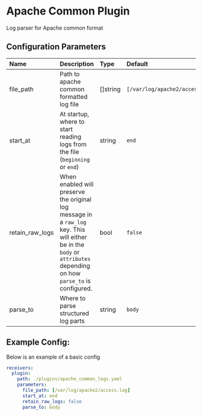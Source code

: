 # Apache Common Plugin

Log parser for Apache common format

## Configuration Parameters

| Name | Description | Type | Default | Required | Values |
|:-- |:-- |:-- |:-- |:-- |:-- |
| file_path | Path to apache common formatted log file | []string | `[/var/log/apache2/access.log]` | false |  |
| start_at | At startup, where to start reading logs from the file (`beginning` or `end`) | string | `end` | false | `beginning`, `end` |
| retain_raw_logs | When enabled will preserve the original log message in a `raw_log` key. This will either be in the `body` or `attributes` depending on how `parse_to` is configured. | bool | `false` | false |  |
| parse_to | Where to parse structured log parts | string | `body` | false | `body`, `attributes` |

## Example Config:

Below is an example of a basic config

```yaml
receivers:
  plugin:
    path: ./plugins/apache_common_logs.yaml
    parameters:
      file_path: [/var/log/apache2/access.log]
      start_at: end
      retain_raw_logs: false
      parse_to: body
```
